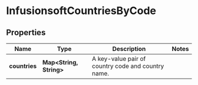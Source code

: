 
# InfusionsoftCountriesByCode

## Properties
Name | Type | Description | Notes
------------ | ------------- | ------------- | -------------
**countries** | **Map&lt;String, String&gt;** | A key-value pair of country code and country name. | 



